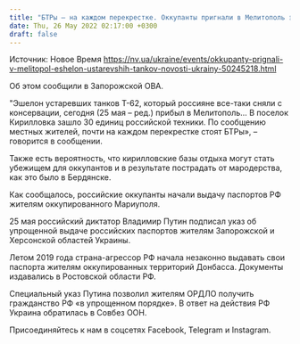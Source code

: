 ```yaml
---
title: "БТРы — на каждом перекрестке. Оккупанты пригнали в Мелитополь эшелон устаревших танков"
date: Thu, 26 May 2022 02:17:00 +0300
draft: false
---
```

Источник: Новое Время https://nv.ua/ukraine/events/okkupanty-prignali-v-melitopol-eshelon-ustarevshih-tankov-novosti-ukrainy-50245218.html


Об этом сообщили в Запорожской ОВА.

"Эшелон устаревших танков Т-62, который россияне все-таки сняли с консервации, сегодня (25 мая – ред.) прибыл в Мелитополь… В поселок Кирилловка зашло 30 единиц российской техники. По сообщению местных жителей, почти на каждом перекрестке стоят БТРы», – говорится в сообщении.

Также есть вероятность, что кирилловские базы отдыха могут стать убежищем для оккупантов и в результате пострадать от мародерства, как это было в Бердянске.

Как сообщалось, российские оккупанты начали выдачу паспортов РФ жителям оккупированного Мариуполя.

25 мая российский диктатор Владимир Путин подписал указ об упрощенной выдаче российских паспортов жителям Запорожской и Херсонской областей Украины.

Летом 2019 года страна-агрессор РФ начала незаконно выдавать свои паспорта жителям оккупированных территорий Донбасса. Документы издавались в Ростовской области РФ.

Специальный указ Путина позволил жителям ОРДЛО получить гражданство РФ «в упрощенном порядке». В ответ на действия РФ Украина обратилась в Совбез ООН.

Присоединяйтесь к нам в соцсетях Facebook, Telegram и Instagram.
